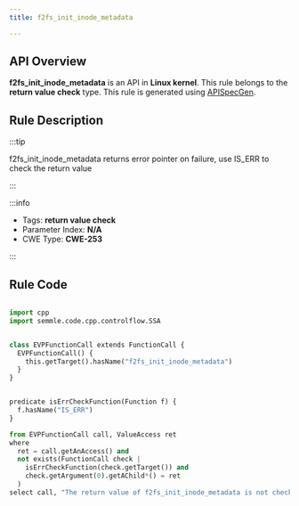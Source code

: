 ```yaml
---
title: f2fs_init_inode_metadata

---
```



## API Overview
**f2fs_init_inode_metadata** is an API in **Linux kernel**. This rule belongs to the **return value check** type. This rule is generated using [APISpecGen](../../tools/APISpecGen).
## Rule Description

:::tip

f2fs_init_inode_metadata returns error pointer on failure, use IS_ERR to check the return value

:::

:::info

- Tags: **return value check**
- Parameter Index: **N/A**
- CWE Type: **CWE-253**

:::

## Rule Code
```python

import cpp
import semmle.code.cpp.controlflow.SSA


class EVPFunctionCall extends FunctionCall {
  EVPFunctionCall() {
    this.getTarget().hasName("f2fs_init_inode_metadata")
  }
}


predicate isErrCheckFunction(Function f) {
  f.hasName("IS_ERR") 
}

from EVPFunctionCall call, ValueAccess ret
where
  ret = call.getAnAccess() and
  not exists(FunctionCall check |
    isErrCheckFunction(check.getTarget()) and
    check.getArgument(0).getAChild*() = ret
  )
select call, "The return value of f2fs_init_inode_metadata is not checked with IS_ERR."
    
```